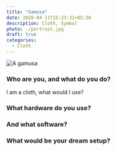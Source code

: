 ```yaml
---
title: "Gamusa"
date: 2020-04-11T15:33:31+05:30
description: Cloth, Symbol
photo: ./portrait.jpg
draft: true
categories:
  - Cloth
---
```


![A gamusa](/interviews/0/portrait.jpg)

### Who are you, and what do you do?

I am a cloth, what would I use?

### What hardware do you use?

### And what software?

### What would be your dream setup?


